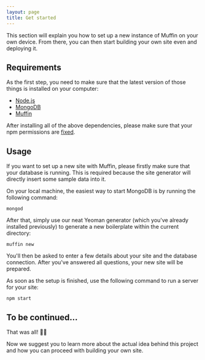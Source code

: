 ```yaml
---
layout: page
title: Get started
---
```


This section will explain you how to set up a new instance of Muffin on your own device. From there, you can then start building your own site even and deploying it.

## Requirements

As the first step, you need to make sure that the latest version of those things is installed on your computer:

- [Node.js](https://nodejs.org)
- [MongoDB](https://www.mongodb.org)
- [Muffin](https://www.npmjs.com/package/muffin)

After installing all of the above dependencies, please make sure that your npm permissions are [fixed](https://docs.npmjs.com/getting-started/fixing-npm-permissions).

## Usage

If you want to set up a new site with Muffin, please firstly make sure that your database is running. This is required because the site generator will directly insert some sample data into it.

On your local machine, the easiest way to start MongoDB is by running the following command:

```
mongod
```

After that, simply use our neat Yeoman generator (which you've already installed previously) to generate a new boilerplate within the current directory:

```
muffin new
```

You'll then be asked to enter a few details about your site and the database connection. After you've answered all questions, your new site will be prepared.

As soon as the setup is finished, use the following command to run a server for your site:

```
npm start
```

## To be continued...

That was all! 📢🐢

Now we suggest you to learn more about the actual idea behind this project and how you can proceed with building your own site.
